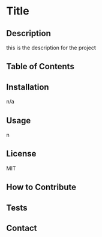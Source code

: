 # Title

## Description
this is the description for the project

## Table of Contents


## Installation
n/a

## Usage
n

## License
MIT

## How to Contribute

## Tests

## Contact
